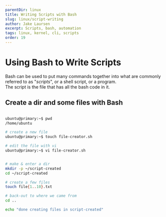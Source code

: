```yaml
---
parentDir: linux
title: Writing Scripts with Bash
slug: linux/script-writing
author: Jake Laursen
excerpt: Scripts, bash, automation
tags: linux, kernel, cli, scripts
order: 19
---
```


# Using Bash to Write Scripts
Bash can be used to put many commands together into what are commonly referred to as "_scripts_", or a shell script, or a program.  
The script is the file that has all the bash code in it.  

## Create a dir and some files with Bash
```bash

ubuntu@primary:~$ pwd
/home/ubuntu

# create a new file
ubuntu@primary:~$ touch file-creator.sh

# edit the file with vi
ubuntu@primary:~$ vi file-creator.sh 


# make & enter a dir
mkdir -p ~/script-created
cd ~/script-created

# create a few files
touch file{1..10}.txt

# back-out to where we came from
cd ..

echo "done creating files in script-created"
```